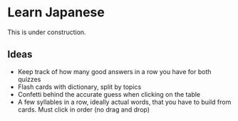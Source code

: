 # Learn Japanese

This is under construction.

## Ideas

- Keep track of how many good answers in a row you have for both quizzes
- Flash cards with dictionary, split by topics
- Confetti behind the accurate guess when clicking on the table
- A few syllables in a row, ideally actual words, that you have to build from cards. Must click in order (no drag and drop)
